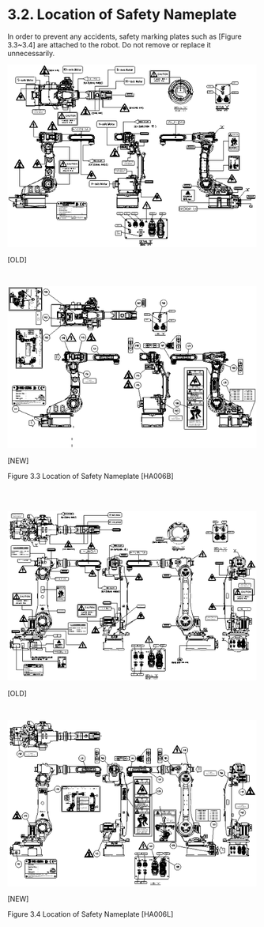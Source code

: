 ﻿# 3.2. Location of Safety Nameplate

In order to prevent any accidents, safety marking plates such as [Figure 3.3~3.4] are attached to the robot. Do not remove or replace it unnecessarily. 


![](../_assets/그림_3.2.1_안전명판위치1.png)

[OLD]

<br>

![](../_assets/그림_3.2.1_안전명판위치2.png)

[NEW]

Figure 3.3 Location of Safety Nameplate [HA006B]

<br><br>

![](../_assets/그림_3.2.1_안전명판위치3.png)

[OLD]

<br>

![](../_assets/그림_3.2.1_안전명판위치4.png)

[NEW]

Figure 3.4 Location of Safety Nameplate [HA006L]